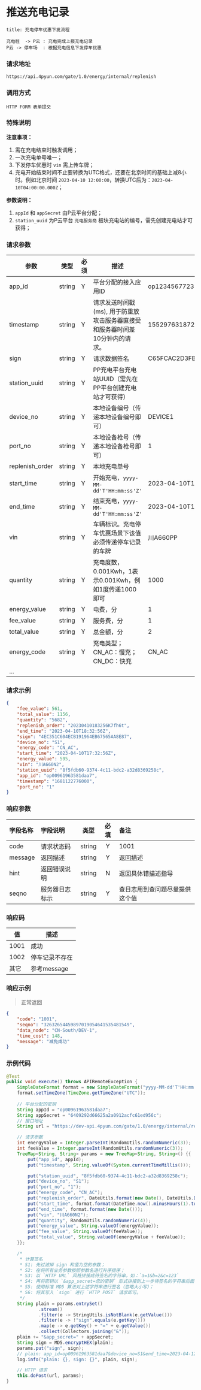 # 推送充电记录

``` sequence
title: 充电停车优惠下发流程

充电桩  -> P云 : 充电完成上报充电记录
P云 -> 停车场  : 根据充电信息下发停车优惠
```

### 请求地址

```
https://api.4pyun.com/gate/1.0/energy/internal/replenish
```

### 调用方式

```
HTTP FORM 表单提交
```

### 特殊说明

**注意事项：**

1. 需在充电结束时触发调用；
2. 一次充电单号唯一；
3. 下发停车优惠时 `vin` 需上传车牌；
4. 充电开始结束时间不止要转换为UTC格式，还要在北京时间的基础上减8小时。例如北京时间 `2023-04-10 12:00:00`，转换UTC后为：`2023-04-10T04:00:00.000Z`；

**参数说明：**

1. `appId` 和 `appSecret` 由P云平台分配；
2. `station_uuid` 为P云平台 `充电服务商` 板块充电站的编号，需先创建充电站才可获得；


### 请求参数

| 参数              | 类型     | 必须 | 描述                                         | 示例值                              |
|-----------------|--------|----|--------------------------------------------|----------------------------------|
| app_id          | string | Y  | 平台分配的接入应用ID                                | op1234567723122                  |
| timestamp       | string | Y  | 请求发送时间戳(ms), 用于防重放攻击服务器直接受和服务器时间差10分钟内的请求。 | 1552976318722                    |
| sign            | string | Y  | 请求数据签名                                     | C65FCAC2D3FB5E2D3D4AD93DD20C8C39 |
| station_uuid    | string | Y  | PP充电平台充电站UUID（需先在PP平台创建充电站才可获得）            |                                  |
| device_no       | string | Y  | 本地设备编号（传递本地设备编号即可）                         | DEVICE1                          |
| port_no         | string | Y  | 本地设备枪号（传递本地设备枪号即可）                         | 1                                |
| replenish_order | string | Y  | 本地充电单号                                     |                                  |
| start_time      | string | Y  | 开始充电，`yyyy-MM-dd'T'HH:mm:ss'Z'`            | 2023-04-10T17:37:30Z             |
| end_time        | string | Y  | 结束充电，`yyyy-MM-dd'T'HH:mm:ss'Z'`            | 2023-04-10T17:37:30Z             |
| vin             | string | Y  | 车辆标识。充电停车优惠场景下该值必须传递停车记录的车牌                | 川A660PP                          |
| quantity        | string | Y  | 充电度数，0.001Kwh，1表示0.001Kwh，例如1度传递1000即可     | 1000                             |
| energy_value    | string | Y  | 电费，分                                       | 1                                |
| fee_value       | string | Y  | 服务费，分                                      | 1                                |
| total_value     | string | Y  | 总金额，分                                      | 2                                |
| energy_code     | string | Y  | 充电类型；CN_AC：慢充；CN_DC：快充                     | CN_AC                            |
| ...             |        |    |                                            |                                  |

### 请求示例

```json
{
    "fee_value": 561,
    "total_value": 1156,
    "quantity": "5682",
    "replenish_order": "20230410183256K7fh6t",
    "end_time": "2023-04-10T18:32:56Z",
    "sign": "4EC351C604ECB191964EB67565AA8E87",
    "device_no": "S1",
    "energy_code": "CN_AC",
    "start_time": "2023-04-10T17:32:56Z",
    "energy_value": 595,
    "vin": "川A660N2",
    "station_uuid": "8f5fdb60-9374-4c11-bdc2-a32d8369258c",
    "app_id": "op00961963581daa7",
    "timestamp": "1681122776000",
    "port_no": "1"
}
```

### 响应参数
| 字段名称    | 字段说明    |   类型   | 必填 | 备注              |
|:--------|:--------|:------:|:--:|:----------------|
| code    | 请求状态码   | string | Y  | 1001            |
| message | 返回描述    | string | Y  | 返回描述            |
| hint    | 返回错误说明  | string | N  | 返回具体错描述指导       |
| seqno   | 服务器日志标示 | string | Y  | 查日志用到查问题尽量提供这个值 |


### 响应码
| 值    | 描述 |
|------| --- |
| 1001 | 成功 |
| 1002 | 停车记录不存在 |
| 其它   | 参考message |

### 响应示例

> 正常返回

```json
{
    "code": "1001",
    "seqno": "32632654459897019054641535481549",
    "data_node": "CN-South/DEV-1",
    "time_cost": 148,
    "message": "减免成功"
}
```

### 示例代码

```java
@Test
public void execute() throws APIRemoteException {
    SimpleDateFormat format = new SimpleDateFormat("yyyy-MM-dd'T'HH:mm:ss.SSS'Z'");
    format.setTimeZone(TimeZone.getTimeZone("UTC"));
        
    // 平台分配的密钥
    String appId = "op00961963581daa7";
    String appSecret = "6409292d66625a2a0912acfc61ed956c";
    // 接口地址
    String url = "https://dev-api.4pyun.com/gate/1.0/energy/internal/replenish";

    // 请求参数
    int energyValue = Integer.parseInt(RandomUtils.randomNumeric(3));
    int feeValue = Integer.parseInt(RandomUtils.randomNumeric(3));
    TreeMap<String, String> params = new TreeMap<String, String>() {{
        put("app_id", appId);
        put("timestamp", String.valueOf(System.currentTimeMillis()));

        put("station_uuid", "8f5fdb60-9374-4c11-bdc2-a32d8369258c");
        put("device_no", "S1");
        put("port_no", "1");
        put("energy_code", "CN_AC");
        put("replenish_order", DateUtils.format(new Date(), DateUtils.DEFAULT_TIME_FORMAT) + RandomUtils.randomAlphanumeric(6));
        put("start_time", format.format(DateTime.now().minusHours(1).toDate()));
        put("end_time", format.format(new Date()));
        put("vin", "川A660N2");
        put("quantity", RandomUtils.randomNumeric(4));
        put("energy_value", String.valueOf(energyValue));
        put("fee_value", String.valueOf(feeValue));
        put("total_value", String.valueOf(energyValue + feeValue));
    }};

    /*
     * 计算签名
     * S1: 先过滤掉 sign 和值为空的参数；
     * S2: 在将所有业务参数按照参数名进行升序排序；
     * S3: 以 `HTTP URL` 风格拼接成待签名的字符串，如：`a=1&b=2&c=123`
     * S4: 再将密钥以 `&app_secret=您的密钥` 形式拼接到上一步待签名的字符串后面，如：`a=1&b=2&c=123&app_secret=您的密钥`
     * S5: 使用标准 MD5 算法对上述字符串进行签名（忽略大小写）；
     * S6: 将其写入 `sign` 进行 `HTTP POST` 请求即可。
     */
    String plain = params.entrySet()
            .stream()
            .filter(e -> StringUtils.isNotBlank(e.getValue()))
            .filter(e -> !"sign".equals(e.getKey()))
            .map(e -> e.getKey() + "=" + e.getValue())
            .collect(Collectors.joining("&"));
    plain += "&app_secret=" + appSecret;
    String sign = MD5.encryptHEX(plain);
    params.put("sign", sign);
    // plain: app_id=op00961963581daa7&device_no=S1&end_time=2023-04-12T09:40:18Z&energy_code=CN_AC&energy_value=676&fee_value=341&mobile=19925333063&port_no=1&quantity=9033&replenish_order=20230412094017HYynTf&start_time=2023-04-12T08:40:18Z&station_uuid=8f5fdb60-9374-4c11-bdc2-a32d8369258c&timestamp=1681263617993&total_value=1017&vin=川A660N2&app_secret=6409292d66625a2a0912acfc61ed956c, sign: D47024DF345A1143F080401FC50A2B8D
    log.info("plain: {}, sign: {}", plain, sign);

    // HTTP 请求
    this.doPost(url, params);
}
```
